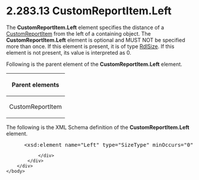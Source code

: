 <html dir="LTR" xmlns:mshelp="http://msdn.microsoft.com/mshelp" xmlns:ddue="http://ddue.schemas.microsoft.com/authoring/2003/5" xmlns:xlink="http://www.w3.org/1999/xlink" xmlns:tool="http://www.microsoft.com/tooltip">
    <head>
        <meta http-equiv="Content-Type" content="text/html; CHARSET=utf-8"></meta>
        <meta name="save" content="history"></meta>
        <title>2.283.13 CustomReportItem.Left</title>
        <xml>
            <mshelp:toctitle title="2.283.13 CustomReportItem.Left"></mshelp:toctitle>
            <mshelp:rltitle title="[MS-RDL]: CustomReportItem.Left"></mshelp:rltitle>
            <mshelp:keyword index="A" term="f4e579b5-a9ad-4dc8-a75a-1c0e212544ec"></mshelp:keyword>
            <mshelp:attr name="DCSext.ContentType" value="open specification"></mshelp:attr>
            <mshelp:attr name="AssetID" value="f4e579b5-a9ad-4dc8-a75a-1c0e212544ec"></mshelp:attr>
            <mshelp:attr name="TopicType" value="kbRef"></mshelp:attr>
            <mshelp:attr name="DCSext.Title" value="[MS-RDL]: CustomReportItem.Left" />
        </xml>
    </head>
    <body>
        <div id="header">
            <h1 class="heading">2.283.13 CustomReportItem.Left</h1>
        </div>
        <div id="mainSection">
            <div id="mainBody">
                <div id="allHistory" class="saveHistory"></div>
                <div id="sectionSection0" class="section" name="collapseableSection">
                    

<p>The <b>CustomReportItem.Left</b> element specifies the
distance of a <a href="6bb7b35c-e517-4444-a96b-9f2ccdd1a642.htm">CustomReportItem</a>
from the left of a containing object. The <b>CustomReportItem.Left</b> element
is optional and MUST NOT be specified more than once. If this element is
present, it is of type <a href="b40c092e-4fe5-4f7b-a0bf-c98df1361c90.htm">RdlSize</a>.
If this element is not present, its value is interpreted as 0.</p>

<p>Following is the parent element of the <b>CustomReportItem.Left</b>
element. </p>

<table>
 <thead>
  <tr>
   <th>
   <p>Parent elements</p>
   </th>
  </tr>
 </thead>
 <tr>
  <td>
  <p>CustomReportItem</p>
  </td>
 </tr>
</table>

<p>The following is the XML Schema definition of the <b>CustomReportItem.Left</b>
element.</p>

<dl>
<dd>
<div><pre> &lt;xsd:element name=&quot;Left&quot; type=&quot;SizeType&quot; minOccurs=&quot;0&quot; /&gt;
</pre></div>
</dd></dl>


                </div>
            </div>
        </div>
    </body>
</html>